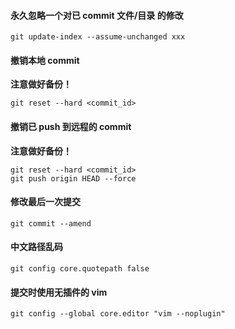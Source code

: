 #### 永久忽略一个对已 commit 文件/目录 的修改

    git update-index --assume-unchanged xxx

#### 撤销本地 commit
**注意做好备份！**

    git reset --hard <commit_id>

#### 撤销已 push 到远程的 commit
**注意做好备份！**

    git reset --hard <commit_id>
    git push origin HEAD --force

#### 修改最后一次提交

    git commit --amend

#### 中文路径乱码

    git config core.quotepath false

#### 提交时使用无插件的 vim

    git config --global core.editor "vim --noplugin"
    

